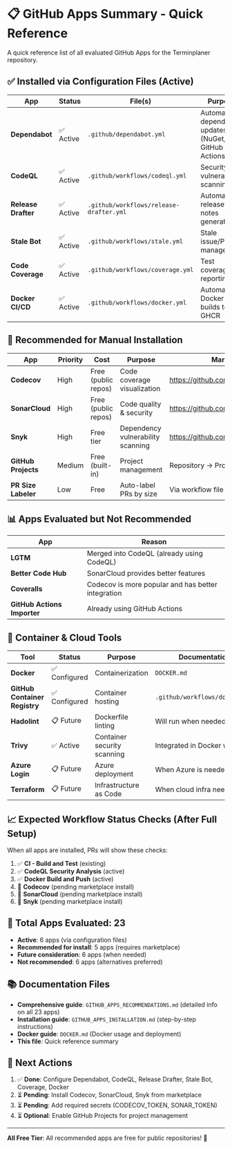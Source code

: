 # 📋 GitHub Apps Summary - Quick Reference

A quick reference list of all evaluated GitHub Apps for the Terminplaner repository.

## ✅ Installed via Configuration Files (Active)

| App | Status | File(s) | Purpose |
|-----|--------|---------|---------|
| **Dependabot** | ✅ Active | `.github/dependabot.yml` | Automated dependency updates (NuGet, GitHub Actions) |
| **CodeQL** | ✅ Active | `.github/workflows/codeql.yml` | Security vulnerability scanning |
| **Release Drafter** | ✅ Active | `.github/workflows/release-drafter.yml` | Automated release notes generation |
| **Stale Bot** | ✅ Active | `.github/workflows/stale.yml` | Stale issue/PR management |
| **Code Coverage** | ✅ Active | `.github/workflows/coverage.yml` | Test coverage reporting |
| **Docker CI/CD** | ✅ Active | `.github/workflows/docker.yml` | Automated Docker builds to GHCR |

## 🔧 Recommended for Manual Installation

| App | Priority | Cost | Purpose | Marketplace URL |
|-----|----------|------|---------|-----------------|
| **Codecov** | High | Free (public repos) | Code coverage visualization | https://github.com/marketplace/codecov |
| **SonarCloud** | High | Free (public repos) | Code quality & security | https://github.com/marketplace/sonarcloud |
| **Snyk** | High | Free tier | Dependency vulnerability scanning | https://github.com/marketplace/snyk |
| **GitHub Projects** | Medium | Free (built-in) | Project management | Repository → Projects tab |
| **PR Size Labeler** | Low | Free | Auto-label PRs by size | Via workflow file |

## 📊 Apps Evaluated but Not Recommended

| App | Reason |
|-----|--------|
| **LGTM** | Merged into CodeQL (already using CodeQL) |
| **Better Code Hub** | SonarCloud provides better features |
| **Coveralls** | Codecov is more popular and has better integration |
| **GitHub Actions Importer** | Already using GitHub Actions |

## 🐳 Container & Cloud Tools

| Tool | Status | Purpose | Documentation |
|------|--------|---------|---------------|
| **Docker** | ✅ Configured | Containerization | `DOCKER.md` |
| **GitHub Container Registry** | ✅ Configured | Container hosting | `.github/workflows/docker.yml` |
| **Hadolint** | 📋 Future | Dockerfile linting | Will run when needed |
| **Trivy** | ✅ Active | Container security scanning | Integrated in Docker workflow |
| **Azure Login** | 📋 Future | Azure deployment | When Azure is needed |
| **Terraform** | 📋 Future | Infrastructure as Code | When cloud infra needed |

## 📈 Expected Workflow Status Checks (After Full Setup)

When all apps are installed, PRs will show these checks:

1. ✅ **CI - Build and Test** (existing)
2. ✅ **CodeQL Security Analysis** (active)
3. ✅ **Docker Build and Push** (active)
4. 🔄 **Codecov** (pending marketplace install)
5. 🔄 **SonarCloud** (pending marketplace install)
6. 🔄 **Snyk** (pending marketplace install)

## 🎯 Total Apps Evaluated: 23

- **Active**: 6 apps (via configuration files)
- **Recommended for install**: 5 apps (requires marketplace)
- **Future consideration**: 6 apps (when needed)
- **Not recommended**: 6 apps (alternatives preferred)

## 📚 Documentation Files

- **Comprehensive guide**: `GITHUB_APPS_RECOMMENDATIONS.md` (detailed info on all 23 apps)
- **Installation guide**: `GITHUB_APPS_INSTALLATION.md` (step-by-step instructions)
- **Docker guide**: `DOCKER.md` (Docker usage and deployment)
- **This file**: Quick reference summary

## 🚀 Next Actions

1. ✅ **Done**: Configure Dependabot, CodeQL, Release Drafter, Stale Bot, Coverage, Docker
2. ⏳ **Pending**: Install Codecov, SonarCloud, Snyk from marketplace
3. ⏳ **Pending**: Add required secrets (CODECOV_TOKEN, SONAR_TOKEN)
4. ⏳ **Optional**: Enable GitHub Projects for project management

---

**All Free Tier**: All recommended apps are free for public repositories! 🎉
